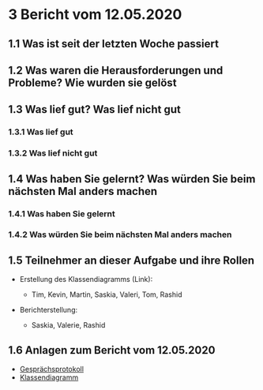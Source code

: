 # 3 Bericht vom 12.05.2020
  
## 1.1  Was ist seit der letzten Woche passiert

## 1.2 Was waren die Herausforderungen und Probleme? Wie wurden sie gelöst

## 1.3 Was lief gut? Was lief nicht gut

### 1.3.1 Was lief gut

### 1.3.2 Was lief nicht gut

## 1.4 Was haben Sie gelernt? Was würden Sie beim nächsten Mal anders machen

### 1.4.1 Was haben Sie gelernt

### 1.4.2 Was würden Sie beim nächsten Mal anders machen

## 1.5 Teilnehmer an dieser Aufgabe und ihre Rollen

+ Erstellung des Klassendiagramms (Link):
  + Tim, Kevin, Martin, Saskia, Valeri, Tom, Rashid

+ Berichterstellung:
  + Saskia, Valerie, Rashid

## 1.6 Anlagen zum Bericht vom 12.05.2020

+ [Gesprächsprotokoll](protokollGroup1KW20.md)
+ [Klassendiagramm][dia]

[dia]: ./../images/classDia.png "Bild vom Klassendiagramm des Parsers"
